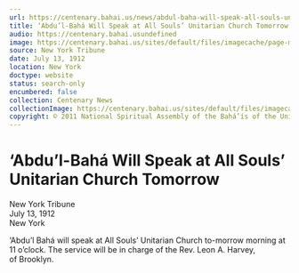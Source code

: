 ```yaml
---
url: https://centenary.bahai.us/news/abdul-baha-will-speak-all-souls-unitarian-church-tomorrow
title: ‘Abdu’l-Bahá Will Speak at All Souls’ Unitarian Church Tomorrow
audio: https://centenary.bahai.usundefined
image: https://centenary.bahai.us/sites/default/files/imagecache/page-main-image/images/press_clippings/1912-07-13%2C%20New-York%20tribune%2CAbdul%20Baha%20will%20speak%20at%20All%20Souls%20Unitarian%20Church%20tomorrow.png
source: New York Tribune
date: July 13, 1912
location: New York
doctype: website
status: search-only
encumbered: false
collection: Centenary News
collectionImage: https://centenary.bahai.us/sites/default/files/imagecache/theme-image/main_image/abdulbaha-overview-small_0.jpg
copyright: © 2011 National Spiritual Assembly of the Bahá’ís of the United States
---
```



# ‘Abdu’l-Bahá Will Speak at All Souls’ Unitarian Church Tomorrow

New York Tribune  
July 13, 1912  
New York  



‘Abdu’l Bahá will speak at All Souls’ Unitarian Church to-morrow morning at 11 o’clock. The service will be in charge of the Rev. Leon A. Harvey, of Brooklyn.